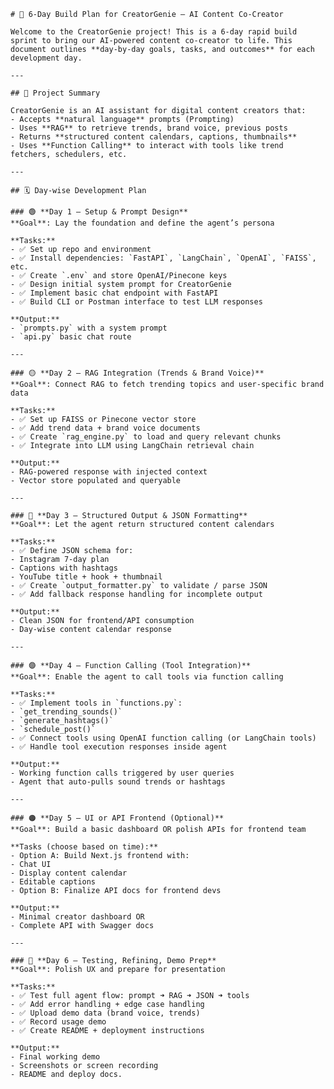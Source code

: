     # 📅 6-Day Build Plan for CreatorGenie – AI Content Co-Creator

    Welcome to the CreatorGenie project! This is a 6-day rapid build sprint to bring our AI-powered content co-creator to life. This document outlines **day-by-day goals, tasks, and outcomes** for each development day.

    ---

    ## 🧠 Project Summary

    CreatorGenie is an AI assistant for digital content creators that:
    - Accepts **natural language** prompts (Prompting)
    - Uses **RAG** to retrieve trends, brand voice, previous posts
    - Returns **structured content calendars, captions, thumbnails**
    - Uses **Function Calling** to interact with tools like trend fetchers, schedulers, etc.

    ---

    ## 🗓️ Day-wise Development Plan

    ### 🟢 **Day 1 – Setup & Prompt Design**
    **Goal**: Lay the foundation and define the agent’s persona

    **Tasks:**
    - ✅ Set up repo and environment
    - ✅ Install dependencies: `FastAPI`, `LangChain`, `OpenAI`, `FAISS`, etc.
    - ✅ Create `.env` and store OpenAI/Pinecone keys
    - ✅ Design initial system prompt for CreatorGenie
    - ✅ Implement basic chat endpoint with FastAPI
    - ✅ Build CLI or Postman interface to test LLM responses

    **Output:**
    - `prompts.py` with a system prompt
    - `api.py` basic chat route

    ---

    ### 🟡 **Day 2 – RAG Integration (Trends & Brand Voice)**
    **Goal**: Connect RAG to fetch trending topics and user-specific brand data

    **Tasks:**
    - ✅ Set up FAISS or Pinecone vector store
    - ✅ Add trend data + brand voice documents
    - ✅ Create `rag_engine.py` to load and query relevant chunks
    - ✅ Integrate into LLM using LangChain retrieval chain

    **Output:**
    - RAG-powered response with injected context
    - Vector store populated and queryable

    ---

    ### 🔵 **Day 3 – Structured Output & JSON Formatting**
    **Goal**: Let the agent return structured content calendars

    **Tasks:**
    - ✅ Define JSON schema for:
    - Instagram 7-day plan
    - Captions with hashtags
    - YouTube title + hook + thumbnail
    - ✅ Create `output_formatter.py` to validate / parse JSON
    - ✅ Add fallback response handling for incomplete output

    **Output:**
    - Clean JSON for frontend/API consumption
    - Day-wise content calendar response

    ---

    ### 🟣 **Day 4 – Function Calling (Tool Integration)**
    **Goal**: Enable the agent to call tools via function calling

    **Tasks:**
    - ✅ Implement tools in `functions.py`:
    - `get_trending_sounds()`
    - `generate_hashtags()`
    - `schedule_post()`
    - ✅ Connect tools using OpenAI function calling (or LangChain tools)
    - ✅ Handle tool execution responses inside agent

    **Output:**
    - Working function calls triggered by user queries
    - Agent that auto-pulls sound trends or hashtags

    ---

    ### 🟠 **Day 5 – UI or API Frontend (Optional)**
    **Goal**: Build a basic dashboard OR polish APIs for frontend team

    **Tasks (choose based on time):**
    - Option A: Build Next.js frontend with:
    - Chat UI
    - Display content calendar
    - Editable captions
    - Option B: Finalize API docs for frontend devs

    **Output:**
    - Minimal creator dashboard OR
    - Complete API with Swagger docs

    ---

    ### 🔴 **Day 6 – Testing, Refining, Demo Prep**
    **Goal**: Polish UX and prepare for presentation

    **Tasks:**
    - ✅ Test full agent flow: prompt ➜ RAG ➜ JSON ➜ tools
    - ✅ Add error handling + edge case handling
    - ✅ Upload demo data (brand voice, trends)
    - ✅ Record usage demo
    - ✅ Create README + deployment instructions

    **Output:**
    - Final working demo
    - Screenshots or screen recording
    - README and deploy docs.